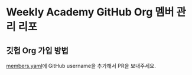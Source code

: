 # Weekly Academy GitHub Org 멤버 관리 리포

## 깃헙 Org 가입 방법

[members.yaml](./members.yaml)에 GitHub username을 추가해서 PR을 보내주세요.
